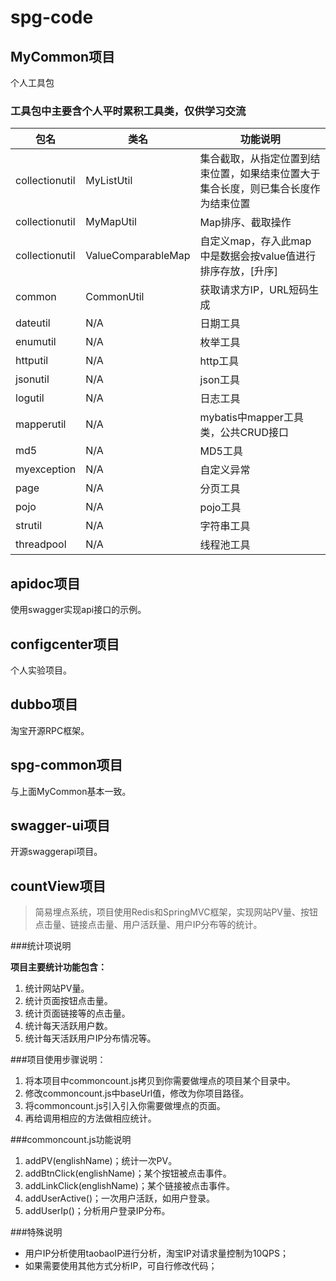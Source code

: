 # spg-code

## MyCommon项目
个人工具包

### 工具包中主要含个人平时累积工具类，仅供学习交流


|包名|类名|功能说明|
|----|----|------|
|collectionutil|MyListUtil|集合截取，从指定位置到结束位置，如果结束位置大于集合长度，则已集合长度作为结束位置|
|collectionutil|MyMapUtil|Map排序、截取操作|
|collectionutil|ValueComparableMap|自定义map，存入此map中是数据会按value值进行排序存放，[升序]|
|common|CommonUtil|获取请求方IP，URL短码生成|
|dateutil|N/A|日期工具|
|enumutil|N/A|枚举工具|
|httputil|N/A|http工具|
|jsonutil|N/A|json工具|
|logutil|N/A|日志工具|
|mapperutil|N/A|mybatis中mapper工具类，公共CRUD接口|
|md5|N/A|MD5工具|
|myexception|N/A|自定义异常|
|page|N/A|分页工具|
|pojo|N/A|pojo工具|
|strutil|N/A|字符串工具|
|threadpool|N/A|线程池工具|

## apidoc项目
使用swagger实现api接口的示例。

## configcenter项目
个人实验项目。

## dubbo项目
淘宝开源RPC框架。

## spg-common项目
与上面MyCommon基本一致。

## swagger-ui项目
开源swaggerapi项目。

## countView项目

>简易埋点系统，项目使用Redis和SpringMVC框架，实现网站PV量、按钮点击量、链接点击量、用户活跃量、用户IP分布等的统计。

###统计项说明

**项目主要统计功能包含：**

1. 统计网站PV量。
2. 统计页面按钮点击量。
3. 统计页面链接等的点击量。
4. 统计每天活跃用户数。
5. 统计每天活跃用户IP分布情况等。

###项目使用步骤说明：

1. 将本项目中commoncount.js拷贝到你需要做埋点的项目某个目录中。
2. 修改commoncount.js中baseUrl值，修改为你项目路径。
3. 将commoncount.js引入引入你需要做埋点的页面。
4. 再给调用相应的方法做相应统计。

###commoncount.js功能说明
1. addPV(englishName)；统计一次PV。
2. addBtnClick(englishName)；某个按钮被点击事件。
3. addLinkClick(englishName)；某个链接被点击事件。
4. addUserActive()；一次用户活跃，如用户登录。
5. addUserIp()；分析用户登录IP分布。

###特殊说明
- 用户IP分析使用taobaoIP进行分析，淘宝IP对请求量控制为10QPS；
- 如果需要使用其他方式分析IP，可自行修改代码；
